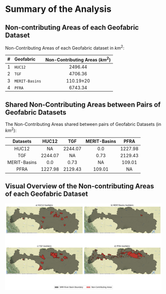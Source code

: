 # Summary of the Analysis
## Non-contributing Areas of each Geofabric Dataset
Non-Contributing Areas of each Geofabric dataset in $km^{2}$:

|#    |Geofabric      |Non-Contributing Areas ($km^{2}$)|
|:---:|:--------------|:-------------------------------:|
|1    |`HUC12`        |2496.44			        |
|2    |`TGF`          |4706.36				|
|3    |`MERIT-Basins` |110.19±20			|
|4    |`PFRA`         |6743.34				|

## Shared Non-Contributing Areas between Pairs of Geofabric Datasets
The Non-Contributing Areas shared between pairs of Geofabric Datasets (in $km^{2}$):

|Datasets	|HUC12		|TGF		|MERIT-Basins		|PFRA		|
|:-------------:|:-------------:|:-------------:|:---------------------:|:-------------:|
|HUC12		|NA		|2244.07	|0.0			|1227.98	|
|TGF		|2244.07	|NA		|0.73			|2129.43	|
|MERIT-Basins	|0.0		|0.73		|NA			|109.01		|
|PFRA		|1227.98	|2129.43	|109.01			|NA		|

## Visual Overview of the Non-contributing Areas of each Geofabric Dataset
![Non-Contributinf Areas of four Geofabric Datasets for the SMM area: a) HUC12, b) MERIT-Basins, c) TGF, d) PFRA](./NCA.png)


